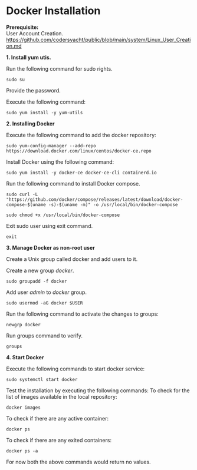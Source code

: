 # **Docker Installation**

**Prerequisite:** <br>
User Account Creation. <br>
https://github.com/codersyacht/public/blob/main/system/Linux_User_Creation.md

**1. Install yum utis.**

Run the following command for sudo rights.

```CMD
sudo su
```
Provide the password.

Execute the following command:

```CMD
sudo yum install -y yum-utils
```

**2. Installing Docker**

Execute the following command to add the docker repository:

```CMD
sudo yum-config-manager --add-repo https://download.docker.com/linux/centos/docker-ce.repo
```
Install Docker using the following command:

```CMD
sudo yum install -y docker-ce docker-ce-cli containerd.io
```

Run the following command to install Docker compose.

```CMD
sudo curl -L "https://github.com/docker/compose/releases/latest/download/docker-compose-$(uname -s)-$(uname -m)" -o /usr/local/bin/docker-compose
```
```CMD
sudo chmod +x /usr/local/bin/docker-compose
```

Exit sudo user using exit command.

```CMD
exit
```

**3. Manage Docker as non-root user**

Create a Unix group called docker and add users to it.

Create a new group _docker_.
```CMD
sudo groupadd -f docker
```
Add user _admin_ to _docker_ group.
```CMD
sudo usermod -aG docker $USER
```
Run the following command to activate the changes to groups:
```CMD
newgrp docker
```

Run groups command to verify.
```CMD
groups
```

**4. Start Docker**

Execute the following commands to start docker service:
```CMD
sudo systemctl start docker
```
Test the installation by executing the following commands:
To check for the list of images available in the local repository:
```CMD
docker images
```
To check if there are any active container:
```CMD
docker ps
```
To check if there are any exited containers:
```CMD
docker ps -a
```
For now both the above commands would return no values.

